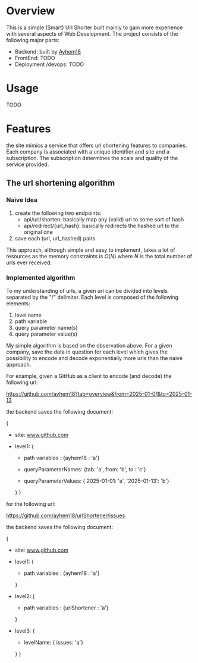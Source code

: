 # Overview

This is a simple (Smart) Url Shorter built mainly to gain more experience with several aspects of Web Development.
The project consists of the following major parts:

* Backend: built by [Ayhem18](https://github.com/ayhem18)
* FrontEnd: TODO
* Deployment /devops: TODO  

# Usage

TODO

# Features

the site mimics a service that offers url shortening features to companies. Each company is associated with 
a unique identifier and site and a subscription. The subscription determines the scale and quality of the service 
provided.

## The url shortening algorithm
### Naive Idea

1. create the following two endpoints: 
    * api/url/shorten: basically map any (valid) url to some sort of hash
    * api/redirect/{url_hash}: basically redirects the hashed url to the original one
2. save each (url, url_hashed) pairs

This approach, although simple and easy to implement, takes a lot of resources as the memory constraints is 
$O(N)$ where $N$ is the total number of urls ever received.  


### Implemented algorithm
To my understanding of urls, a given url can be divided into levels separated by the "/" delimiter. 
Each level is composed of the following elements: 

1. level name
2. path variable
3. query parameter name(s)
4. query parameter value(s)

My simple algorithm is based on the observation above. For a given company, save the data in question for each level 
which gives the possibility to encode and decode exponentially more urls than the naive approach.

For example, given a GitHub as a client to encode (and decode) the following url: 


https://github.com/ayhem18?tab=overview&from=2025-01-01&to=2025-01-13

the backend saves the following document: 

{
* site: www.github.com

* level1: {
    * path variables : {ayhem18 : 'a'}

    * queryParameterNames: {tab: 'a', from: 'b', to : 'c'}
  
    * queryParameterValues: { 2025-01-01: 'a', '2025-01-13': 'b'}
  
  }
}

for the following url: 

https://github.com/ayhem18/urlShortener/issues

the backend saves the following document: 

{
* site: www.github.com

* level1:
  {
  * path variables : {ayhem18 : 'a'} 
  
  }

* level2:
  {
  * path variables : {urlShortener : 'a'}
  
  }
  
* level3: 
   { 
   * levelName: { issues: 'a'}
   
   }
}


